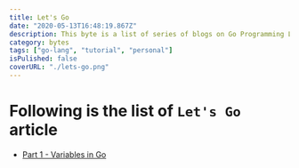 ```yaml
---
title: Let's Go
date: "2020-05-13T16:48:19.867Z"
description: This byte is a list of series of blogs on Go Programming Language.
category: bytes
tags: ["go-lang", "tutorial", "personal"]
isPulished: false
coverURL: "./lets-go.png"
---
```


# Following is the list of `Let's Go` article

- [Part 1 - Variables in Go](/bytes/lets-go/part-1/)
